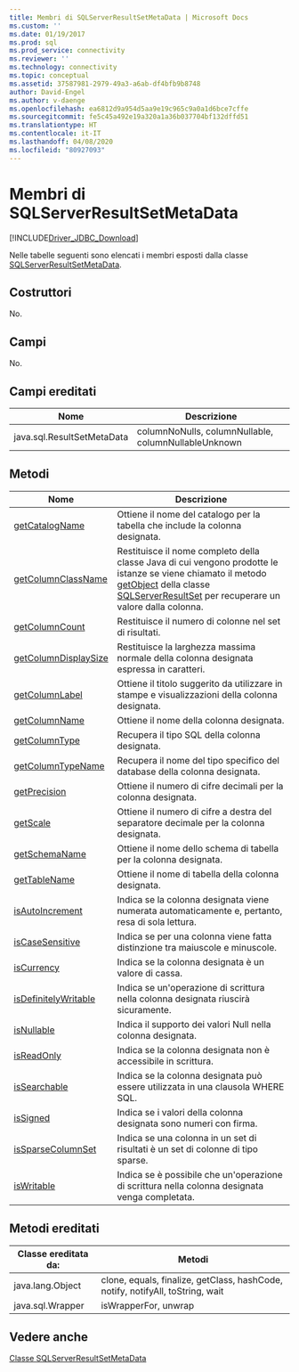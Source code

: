```yaml
---
title: Membri di SQLServerResultSetMetaData | Microsoft Docs
ms.custom: ''
ms.date: 01/19/2017
ms.prod: sql
ms.prod_service: connectivity
ms.reviewer: ''
ms.technology: connectivity
ms.topic: conceptual
ms.assetid: 37587981-2979-49a3-a6ab-df4bfb9b8748
author: David-Engel
ms.author: v-daenge
ms.openlocfilehash: ea6812d9a954d5aa9e19c965c9a0a1d6bce7cffe
ms.sourcegitcommit: fe5c45a492e19a320a1a36b037704bf132dffd51
ms.translationtype: HT
ms.contentlocale: it-IT
ms.lasthandoff: 04/08/2020
ms.locfileid: "80927093"
---
```

# <a name="sqlserverresultsetmetadata-members"></a>Membri di SQLServerResultSetMetaData
[!INCLUDE[Driver_JDBC_Download](../../../includes/driver_jdbc_download.md)]

  Nelle tabelle seguenti sono elencati i membri esposti dalla classe [SQLServerResultSetMetaData](../../../connect/jdbc/reference/sqlserverresultsetmetadata-class.md).  
  
## <a name="constructors"></a>Costruttori  
 No.  
  
## <a name="fields"></a>Campi  
 No.  
  
## <a name="inherited-fields"></a>Campi ereditati  
  
|Nome|Descrizione|  
|----------|-----------------|  
|java.sql.ResultSetMetaData|columnNoNulls, columnNullable, columnNullableUnknown|  
  
## <a name="methods"></a>Metodi  
  
|Nome|Descrizione|  
|----------|-----------------|  
|[getCatalogName](../../../connect/jdbc/reference/getcatalogname-method-sqlserverresultsetmetadata.md)|Ottiene il nome del catalogo per la tabella che include la colonna designata.|  
|[getColumnClassName](../../../connect/jdbc/reference/getcolumnclassname-method-sqlserverresultsetmetadata.md)|Restituisce il nome completo della classe Java di cui vengono prodotte le istanze se viene chiamato il metodo [getObject](../../../connect/jdbc/reference/getobject-method-sqlserverresultset.md) della classe [SQLServerResultSet](../../../connect/jdbc/reference/sqlserverresultset-class.md) per recuperare un valore dalla colonna.|  
|[getColumnCount](../../../connect/jdbc/reference/getcolumncount-method-sqlserverresultsetmetadata.md)|Restituisce il numero di colonne nel set di risultati.|  
|[getColumnDisplaySize](../../../connect/jdbc/reference/getcolumndisplaysize-method-sqlserverresultsetmetadata.md)|Restituisce la larghezza massima normale della colonna designata espressa in caratteri.|  
|[getColumnLabel](../../../connect/jdbc/reference/getcolumnlabel-method-sqlserverresultsetmetadata.md)|Ottiene il titolo suggerito da utilizzare in stampe e visualizzazioni della colonna designata.|  
|[getColumnName](../../../connect/jdbc/reference/getcolumnname-method-sqlserverresultsetmetadata.md)|Ottiene il nome della colonna designata.|  
|[getColumnType](../../../connect/jdbc/reference/getcolumntype-method-sqlserverresultsetmetadata.md)|Recupera il tipo SQL della colonna designata.|  
|[getColumnTypeName](../../../connect/jdbc/reference/getcolumntypename-method-sqlserverresultsetmetadata.md)|Recupera il nome del tipo specifico del database della colonna designata.|  
|[getPrecision](../../../connect/jdbc/reference/getprecision-method-sqlserverresultsetmetadata.md)|Ottiene il numero di cifre decimali per la colonna designata.|  
|[getScale](../../../connect/jdbc/reference/getscale-method-sqlserverresultsetmetadata.md)|Ottiene il numero di cifre a destra del separatore decimale per la colonna designata.|  
|[getSchemaName](../../../connect/jdbc/reference/getschemaname-method-sqlserverresultsetmetadata.md)|Ottiene il nome dello schema di tabella per la colonna designata.|  
|[getTableName](../../../connect/jdbc/reference/gettablename-method-sqlserverresultsetmetadata.md)|Ottiene il nome di tabella della colonna designata.|  
|[isAutoIncrement](../../../connect/jdbc/reference/isautoincrement-method-sqlserverresultsetmetadata.md)|Indica se la colonna designata viene numerata automaticamente e, pertanto, resa di sola lettura.|  
|[isCaseSensitive](../../../connect/jdbc/reference/iscasesensitive-method-sqlserverresultsetmetadata.md)|Indica se per una colonna viene fatta distinzione tra maiuscole e minuscole.|  
|[isCurrency](../../../connect/jdbc/reference/iscurrency-method-sqlserverresultsetmetadata.md)|Indica se la colonna designata è un valore di cassa.|  
|[isDefinitelyWritable](../../../connect/jdbc/reference/isdefinitelywritable-method-sqlserverresultsetmetadata.md)|Indica se un'operazione di scrittura nella colonna designata riuscirà sicuramente.|  
|[isNullable](../../../connect/jdbc/reference/isnullable-method-sqlserverresultsetmetadata.md)|Indica il supporto dei valori Null nella colonna designata.|  
|[isReadOnly](../../../connect/jdbc/reference/isreadonly-method-sqlserverresultsetmetadata.md)|Indica se la colonna designata non è accessibile in scrittura.|  
|[isSearchable](../../../connect/jdbc/reference/issearchable-method-sqlserverresultsetmetadata.md)|Indica se la colonna designata può essere utilizzata in una clausola WHERE SQL.|  
|[isSigned](../../../connect/jdbc/reference/issigned-method-sqlserverresultsetmetadata.md)|Indica se i valori della colonna designata sono numeri con firma.|  
|[isSparseColumnSet](../../../connect/jdbc/reference/issparsecolumnset-method-sqlserverresultsetmetadata.md)|Indica se una colonna in un set di risultati è un set di colonne di tipo sparse.|  
|[isWritable](../../../connect/jdbc/reference/iswritable-method-sqlserverresultsetmetadata.md)|Indica se è possibile che un'operazione di scrittura nella colonna designata venga completata.|  
  
## <a name="inherited-methods"></a>Metodi ereditati  
  
|Classe ereditata da:|Metodi|  
|---------------------------|-------------|  
|java.lang.Object|clone, equals, finalize, getClass, hashCode, notify, notifyAll, toString, wait|  
|java.sql.Wrapper|isWrapperFor, unwrap|  
  
## <a name="see-also"></a>Vedere anche  
 [Classe SQLServerResultSetMetaData](../../../connect/jdbc/reference/sqlserverresultsetmetadata-class.md)  
  
  
